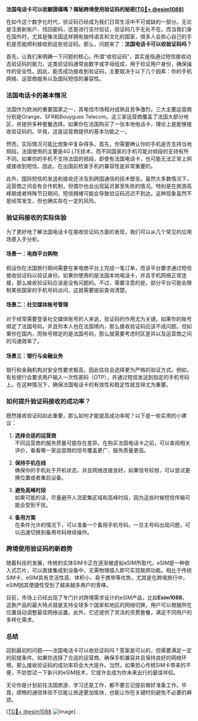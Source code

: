 **法国电话卡可以收驗證碼嗎？揭秘跨境使用验证码的秘密[[TG💪+ @esim1088](https://t.me/s/esim1088)]**

在如今这个数字化时代，验证码已经成为我们日常生活中不可或缺的一部分。无论是注册新账户、找回密码，还是进行支付验证，验证码几乎无处不在。而当我们身在国外时，尤其是像法国这样拥有独特语言和文化的国家，很多人会担心自己的手机是否能顺利接收到这些验证码。那么，问题来了：**法国电话卡可以收验证码吗？**

首先，让我们来明确一下问题的核心。所谓“收验证码”，其实是指通过短信接收动态验证码的能力。这类验证码通常由数字或字母组成，用于验证用户身份，确保操作的安全性。因此，能否成功接收到验证码，主要取决于以下几个因素：你的手机网络、运营商服务以及国际短信的兼容性。

### 法国电话卡的基本情况

法国作为欧洲的重要国家之一，其电信市场相对成熟且竞争激烈。三大主要运营商分别是Orange、SFR和Bouygues Telecom。这三家运营商覆盖了法国大部分地区，并提供多种套餐选择。如果你在法国购买了一张本地电话卡，理论上是能够接收验证码的。毕竟，这是运营商提供的基本功能之一。

然而，实际情况可能比想象中复杂得多。首先，你需要确认你的手机是否支持当地频段。法国使用的主要是4G LTE技术，而不同国家的手机可能对频段的支持有所不同。如果你的手机不支持法国的频段，即使有法国电话卡，也可能无法正常上网或接收到短信。因此，在出国前检查手机的兼容性是非常重要的。

此外，国际短信的发送和接收还涉及到跨国通信的技术壁垒。虽然大多数情况下，运营商之间会有合作机制，但偶尔也会出现延迟甚至失败的情况。特别是在旅游高峰期或者特殊节日期间，短信拥堵可能会导致验证码迟迟不到达。这种现象虽然不是经常发生，但也确实存在一定的风险。

### 验证码接收的实际体验

为了更好地了解法国电话卡在接收验证码方面的表现，我们可以从几个常见的应用场景入手分析。

#### 场景一：电商平台购物

假设你在法国旅行期间需要在某电商平台上完成一笔订单，而该平台要求通过短信接收验证码以验证身份。如果你使用的是法国本地电话卡，并且手机网络正常连接，那么接收验证码应该是没有问题的。不过，需要注意的是，部分平台可能会限制某些国家的手机号码访问，这就需要提前查询清楚。

#### 场景二：社交媒体账号管理

对于经常需要登录社交媒体账号的人来说，验证码的作用尤为关键。如果你的账号绑定了法国号码，并且你本人也在法国境内，那么接收验证码应该不成问题。但如果你在国内，而账号绑定的是法国号码，那么就需要考虑时区差异以及运营商之间的沟通效率了。

#### 场景三：银行与金融业务

银行和金融机构对安全性要求极高，因此往往会选择更为严格的验证方式。例如，有些银行会要求用户输入一次性密码（OTP），并通过短信发送到指定的手机号码上。在这种情况下，确保法国电话卡的有效性和稳定性就显得尤为重要。

### 如何提升验证码接收的成功率？

既然接收验证码如此重要，那么如何才能提高成功率呢？以下是一些实用的小建议：

1. **选择合适的运营商**  
   不同运营商的服务质量可能存在差异。在购买法国电话卡之前，可以查阅相关评价，看看哪一家运营商的信号覆盖更广、服务质量更高。

2. **保持手机在线**  
   确保你的手机处于开机状态，并且网络连接良好。如果信号较弱，可以尝试更换位置或者重启设备。

3. **避免高峰时段**  
   如果可能的话，尽量避开人流密集区域和高峰时段，因为这些时候短信传输可能会受到干扰。

4. **备用方案**  
   在条件允许的情况下，可以准备一个备用手机号码。一旦主号码出现问题，可以迅速切换到备用号码继续操作。

### 跨境使用验证码的新趋势

随着科技的发展，传统的实体SIM卡正在逐渐被虚拟eSIM所取代。eSIM是一种嵌入式芯片，可以直接集成到设备中，无需物理插入即可实现联网功能。相比于传统SIM卡，eSIM具有灵活性高、体积小、易于携带等优势。尤其是在跨境旅行中，eSIM因其便捷性受到了越来越多用户的青睐。

目前，市场上已经出现了专门针对跨境需求设计的eSIM产品，比如**Esim1088**。这款产品的最大特点就是支持全球多个国家和地区的网络切换，用户可以根据所在位置自动调整最佳网络设置。此外，它还提供了灵活的资费套餐，满足不同用户的多样化需求。

### 总结

回到最初的问题——法国电话卡可以收验证码吗？答案是可以的，但需要满足一定的前提条件。如果你选择了合适的运营商、确保手机兼容并且保持良好的网络环境，那么接收验证码的成功率将会大大提升。当然，如果担心传统SIM卡带来的不便，不妨尝试一下新兴的eSIM技术，它或许会成为你未来出行的最佳伴侣。

无论你是计划前往法国旅游、学习还是工作，都不要忘记提前做好准备工作。毕竟，顺畅的通信体验不仅能让旅途更加愉快，也能让你在关键时刻避免不必要的麻烦。

[[TG💪+ @esim1088](https://t.me/s/esim1088) ![Image](https://i.postimg.cc/4NQfJmqS/Snipaste-2025-05-13-00-14-12.png)]